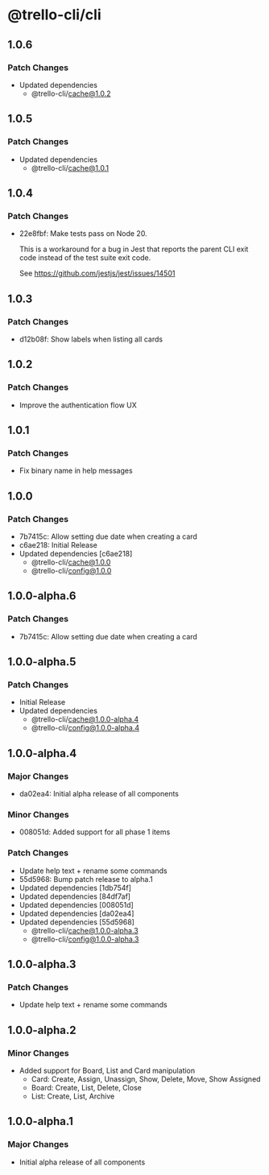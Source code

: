 # @trello-cli/cli

## 1.0.6

### Patch Changes

- Updated dependencies
  - @trello-cli/cache@1.0.2

## 1.0.5

### Patch Changes

- Updated dependencies
  - @trello-cli/cache@1.0.1

## 1.0.4

### Patch Changes

- 22e8fbf: Make tests pass on Node 20.

  This is a workaround for a bug in Jest that reports the parent CLI exit code instead of the test suite exit code.

  See https://github.com/jestjs/jest/issues/14501

## 1.0.3

### Patch Changes

- d12b08f: Show labels when listing all cards

## 1.0.2

### Patch Changes

- Improve the authentication flow UX

## 1.0.1

### Patch Changes

- Fix binary name in help messages

## 1.0.0

### Patch Changes

- 7b7415c: Allow setting due date when creating a card
- c6ae218: Initial Release
- Updated dependencies [c6ae218]
  - @trello-cli/cache@1.0.0
  - @trello-cli/config@1.0.0

## 1.0.0-alpha.6

### Patch Changes

- 7b7415c: Allow setting due date when creating a card

## 1.0.0-alpha.5

### Patch Changes

- Initial Release
- Updated dependencies
  - @trello-cli/cache@1.0.0-alpha.4
  - @trello-cli/config@1.0.0-alpha.4

## 1.0.0-alpha.4

### Major Changes

- da02ea4: Initial alpha release of all components

### Minor Changes

- 008051d: Added support for all phase 1 items

### Patch Changes

- Update help text + rename some commands
- 55d5968: Bump patch release to alpha.1
- Updated dependencies [1db754f]
- Updated dependencies [84df7af]
- Updated dependencies [008051d]
- Updated dependencies [da02ea4]
- Updated dependencies [55d5968]
  - @trello-cli/cache@1.0.0-alpha.3
  - @trello-cli/config@1.0.0-alpha.3

## 1.0.0-alpha.3

### Patch Changes

- Update help text + rename some commands

## 1.0.0-alpha.2

### Minor Changes

- Added support for Board, List and Card manipulation
  - Card: Create, Assign, Unassign, Show, Delete, Move, Show Assigned
  - Board: Create, List, Delete, Close
  - List: Create, List, Archive

## 1.0.0-alpha.1

### Major Changes

- Initial alpha release of all components
